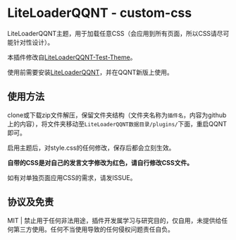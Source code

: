 # LiteLoaderQQNT - custom-css

LiteLoaderQQNT主题，用于加载任意CSS（会应用到所有页面，所以CSS请尽可能针对性设计）。

本插件修改自[LiteLoaderQQNT-Test-Theme](https://github.com/mo-jinran/test-theme)。

使用前需要安装[LiteLoaderQQNT](https://github.com/mo-jinran/LiteLoaderQQNT)，并在QQNT新版上使用。

## 使用方法

clone或下载zip文件解压，保留文件夹结构（文件夹名称为`插件名`，内容为github上的内容），将文件夹移动至`LiteLoaderQQNT数据目录/plugins/`下面，重启QQNT即可。

启用主题后，对style.css的任何修改，保存后都会立刻生效。

**自带的CSS是对自己的发言文字修改为红色，请自行修改CSS文件。**

如有对单独页面应用CSS的需求，请发ISSUE。

## 协议及免责

MIT | 禁止用于任何非法用途，插件开发属学习与研究目的，仅自用，未提供给任何第三方使用。任何不当使用导致的任何侵权问题责任自负。

